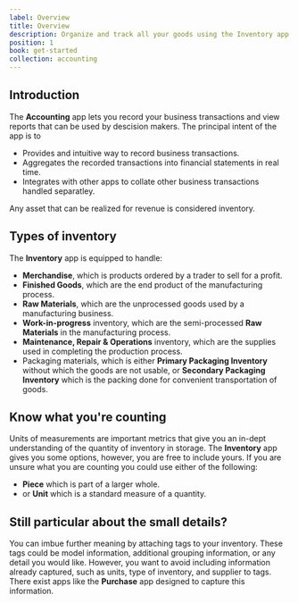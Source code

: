 ```yaml
---
label: Overview
title: Overview
description: Organize and track all your goods using the Inventory app
position: 1
book: get-started
collection: accounting
---
```


## Introduction

The **Accounting** app lets you record your business transactions and view reports that can be used by descision makers. The principal intent of the app is to

- Provides and intuitive way to record business transactions.
- Aggregates the recorded transactions into financial statements in real time.
- Integrates with other apps to collate other business transactions handled separatley.

Any asset that can be realized for revenue is considered inventory.

## Types of inventory

The **Inventory** app is equipped to handle:

- **Merchandise**, which is products ordered by a trader to sell for a profit.
- **Finished Goods**, which are the end product of the manufacturing process.
- **Raw Materials**, which are the unprocessed goods used by a manufacturing business.
- **Work-in-progress** inventory, which are the semi-processed **Raw Materials** in the manufacturing process.
- **Maintenance, Repair & Operations** inventory, which are the supplies used in completing the production process.
- Packaging materials, which is either **Primary Packaging Inventory** without which the goods are not usable, or **Secondary Packaging Inventory** which is the packing done for convenient transportation of goods.

## Know what you're counting

Units of measurements are important metrics that give you an in-dept understanding of the quantity of inventory in storage. The **Inventory** app gives you some options, however, you are free to include yours. If you are unsure what you are counting you could use either of the following:

- **Piece** which is part of a larger whole.
- or **Unit** which is a standard measure of a quantity.

## Still particular about the small details?

You can imbue further meaning by attaching tags to your inventory. These tags could be model information, additional grouping information, or any detail you would like. However, you want to avoid including information already captured, such as units, type of inventory, and supplier to tags. There exist apps like the **Purchase** app designed to capture this information.
